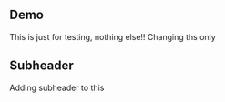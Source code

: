## Demo

This is just for testing, nothing else!!
Changing ths only

## Subheader
Adding subheader to this
